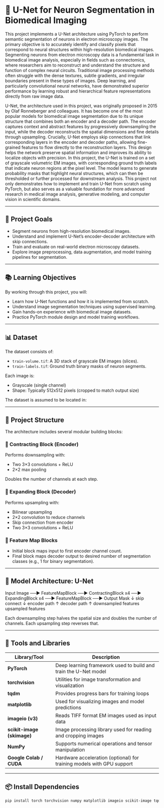 # 🧠 U-Net for Neuron Segmentation in Biomedical Imaging

This project implements a U-Net architecture using PyTorch to perform semantic segmentation of neurons in electron microscopy images. The primary objective is to accurately identify and classify pixels that correspond to neural structures within high-resolution biomedical images. Segmenting neurons from electron microscopy data is a fundamental task in biomedical image analysis, especially in fields such as connectomics, where researchers aim to reconstruct and understand the structure and function of complex neural circuits. Traditional image processing methods often struggle with the dense textures, subtle gradients, and irregular boundaries present in these types of images. Deep learning, and particularly convolutional neural networks, have demonstrated superior performance by learning robust and hierarchical feature representations directly from raw image data.

U-Net, the architecture used in this project, was originally proposed in 2015 by Olaf Ronneberger and colleagues. It has become one of the most popular models for biomedical image segmentation due to its unique structure that combines both an encoder and a decoder path. The encoder captures context and abstract features by progressively downsampling the input, while the decoder reconstructs the spatial dimensions and fine details through upsampling. Crucially, U-Net employs skip connections that link corresponding layers in the encoder and decoder paths, allowing fine-grained features to flow directly to the reconstruction layers. This design helps the network preserve spatial information and improves its ability to localize objects with precision. In this project, the U-Net is trained on a set of grayscale volumetric EM images, with corresponding ground truth labels that indicate neuron regions at the pixel level. The model learns to generate probability masks that highlight neural structures, which can then be thresholded or further processed for downstream analysis. This project not only demonstrates how to implement and train U-Net from scratch using PyTorch, but also serves as a valuable foundation for more advanced research in medical image analysis, generative modeling, and computer vision in scientific domains.

---

## 🧬 Project Goals

- Segment neurons from high-resolution biomedical images.
- Understand and implement U-Net’s encoder-decoder architecture with skip connections.
- Train and evaluate on real-world electron microscopy datasets.
- Explore image preprocessing, data augmentation, and model training pipelines for segmentation.

---

## 📚 Learning Objectives

By working through this project, you will:

- Learn how U-Net functions and how it is implemented from scratch.
- Understand image segmentation techniques using supervised learning.
- Gain hands-on experience with biomedical image datasets.
- Practice PyTorch module design and model training workflows.

---

## 📊 Dataset

The dataset consists of:

- `train-volume.tif`: A 3D stack of grayscale EM images (slices).
- `train-labels.tif`: Ground truth binary masks of neuron segments.

Each image is:
- Grayscale (single channel)
- Shape: Typically 512x512 pixels (cropped to match output size)

The dataset is assumed to be located in:


---

## 🔧 Project Structure

The architecture includes several modular building blocks:

### 🔹 Contracting Block (Encoder)

Performs downsampling with:
- Two 3×3 convolutions + ReLU
- 2×2 max pooling

Doubles the number of channels at each step.

### 🔹 Expanding Block (Decoder)

Performs upsampling with:
- Bilinear upsampling
- 2×2 convolution to reduce channels
- Skip connection from encoder
- Two 3×3 convolutions + ReLU

### 🔹 Feature Map Blocks

- Initial block maps input to first encoder channel count.
- Final block maps decoder output to desired number of segmentation classes (e.g., 1 for binary segmentation).

---

## 🧱 Model Architecture: U-Net
Input Image ──► FeatureMapBlock ──► ContractingBlock x4 ──► ExpandingBlock x4 ──► FeatureMapBlock ──► Output Mask
↓ skip connect ↓ encoder path ↑ decoder path ↑
downsampled features upsampled features

Each downsampling step halves the spatial size and doubles the number of channels. Each upsampling step reverses that.

---

## 🧰 Tools and Libraries

| Library/Tool         | Description                                                                 |
|----------------------|-----------------------------------------------------------------------------|
| **PyTorch**           | Deep learning framework used to build and train the U-Net model            |
| **torchvision**       | Utilities for image transformation and visualization                       |
| **tqdm**              | Provides progress bars for training loops                                  |
| **matplotlib**        | Used for visualizing images and model predictions                          |
| **imageio (v3)**      | Reads TIFF format EM images used as input data                             |
| **scikit-image (skimage)** | Image processing library used for reading and cropping images           |
| **NumPy**             | Supports numerical operations and tensor manipulation                      |
| **Google Colab / CUDA** | Hardware acceleration (optional) for training models with GPU support     |

---

## 📦 Install Dependencies

```bash
pip install torch torchvision numpy matplotlib imageio scikit-image tqdm
```
